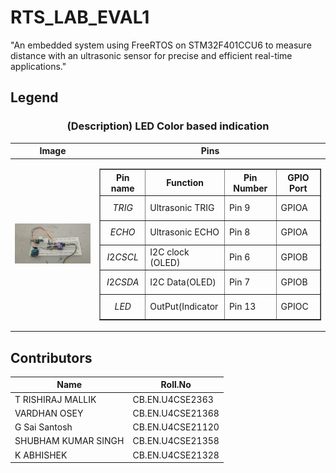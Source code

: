 # RTS_LAB_EVAL1
"An embedded system using FreeRTOS on STM32F401CCU6 to measure distance with an ultrasonic sensor for precise and efficient real-time applications."
## Legend

<div align="center">
<h3> (Description) LED Color based indication</h3>

| Image | Pins |
| --- | --- |
| <div align="center"> <img src="https://github.com/Rishirox03/RTS_LAB_EVAL1/blob/main/image.jpg" width="200px"/> </div> | <table border="1"><tr><th>Pin name</th><th>Function</th><th>Pin Number</th><th>GPIO Port</th></tr><tr><td> $${TRIG}$$ </td><td>Ultrasonic TRIG </td><td>Pin 9 </td><td> GPIOA</td></tr><tr><td> $${ECHO}$$ </td><td>Ultrasonic ECHO </td><td>Pin 8 </td><td> GPIOA</td></tr><tr><td> $${I2C SCL }$$ </td><td> I2C clock (OLED) </td><td>Pin 6 </td><td> GPIOB</td></tr><tr><td> $${I2C SDA}$$ </td><td> I2C Data(OLED) </td><td>Pin 7 </td><td> GPIOB</td></tr><tr><td> $${LED}$$ </td><td>OutPut(Indicator </td><td>Pin 13 </td><td> GPIOC</td></tr></table> |

</div>

## Contributors

<div align="center">

| Name | Roll.No |
| --- | --- |
| T RISHIRAJ MALLIK | CB.EN.U4CSE2363 |
| VARDHAN OSEY | CB.EN.U4CSE21368 |
| G Sai Santosh | CB.EN.U4CSE21120 |
| SHUBHAM KUMAR SINGH | CB.EN.U4CSE21358 |
| K ABHISHEK | CB.EN.U4CSE21328 |

</div>

